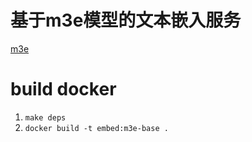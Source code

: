 # 基于m3e模型的文本嵌入服务

[m3e](https://huggingface.co/moka-ai/m3e-base)

# build docker
1. `make deps`
2. `docker build -t embed:m3e-base .`